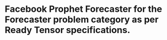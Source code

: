 # Facebook Prophet Forecaster for the Forecaster problem category as per Ready Tensor specifications.
